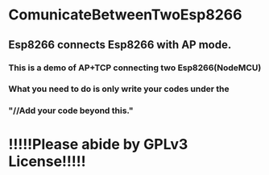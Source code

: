 # ComunicateBetweenTwoEsp8266
## Esp8266 connects Esp8266 with AP mode.
### This is a demo of AP+TCP connecting two Esp8266(NodeMCU)
### What you need to do is only write your codes under the
### "//Add your code beyond this."
# !!!!!Please abide by GPLv3 License!!!!!
